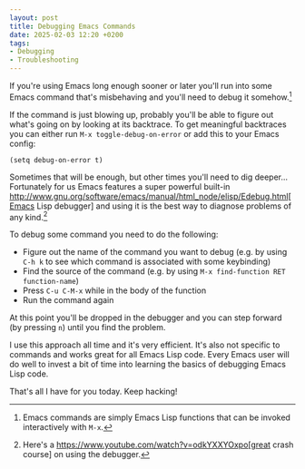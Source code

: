 ```yaml
---
layout: post
title: Debugging Emacs Commands
date: 2025-02-03 12:20 +0200
tags:
- Debugging
- Troubleshooting
---
```


If you're using Emacs long enough sooner or later you'll run into some
Emacs command that's misbehaving and you'll need to debug it somehow.[^1]

If the command is just blowing up, probably you'll be able to figure out
what's going on by looking at its backtrace. To get meaningful backtraces
you can either run `M-x toggle-debug-on-error` or add this to your Emacs config:

```elisp
(setq debug-on-error t)
```

Sometimes that will be enough, but other times you'll need to dig deeper...
Fortunately for us Emacs features a super powerful built-in
http://www.gnu.org/software/emacs/manual/html_node/elisp/Edebug.html[Emacs Lisp debugger]
and using it is the best way to diagnose problems of any kind.[^2]

To debug some command you need to do the following:

* Figure out the name of the command you want to debug (e.g. by using `C-h k`
to see which command is associated with some keybinding)
* Find the source of the command (e.g. by using `M-x find-function RET function-name`)
* Press `C-u C-M-x` while in the body of the function
* Run the command again

At this point you'll be dropped in the debugger and you can step forward (by pressing `n`) until
you find the problem.

I use this approach all time and it's very efficient. It's also not specific to
commands and works great for all Emacs Lisp code. Every Emacs user will do well
to invest a bit of time into learning the basics of debugging Emacs Lisp code.

That's all I have for you today. Keep hacking!

[^1]: Emacs commands are simply Emacs Lisp functions that can be invoked interactively with `M-x`.
[^2]: Here's a https://www.youtube.com/watch?v=odkYXXYOxpo[great crash course] on using the debugger.
